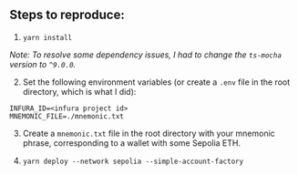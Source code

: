 ## Steps to reproduce:

1. `yarn install`

*Note: To resolve some dependency issues, I had to change the `ts-mocha` version to `^9.0.0`.*

2. Set the following environment variables (or create a `.env` file in the root directory, which is what I did):

```
INFURA_ID=<infura project id>
MNEMONIC_FILE=./mnemonic.txt
```

3. Create a `mnemonic.txt` file in the root directory with your mnemonic phrase, corresponding to a wallet with some Sepolia ETH.

4. `yarn deploy --network sepolia --simple-account-factory`









